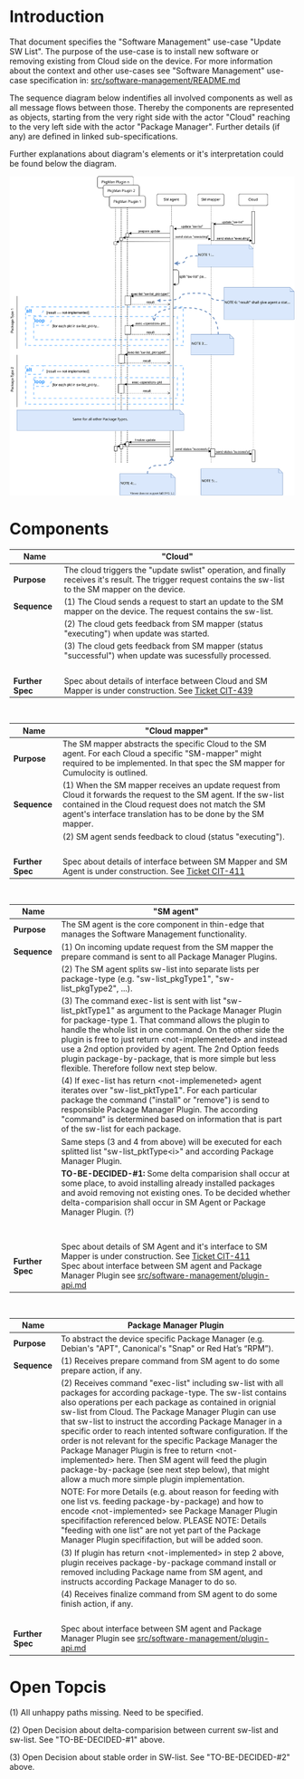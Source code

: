 
Introduction
============
That document specifies the "Software Management" use-case "Update SW List". 
The purpose of the use-case is to install new software or removing existing from
Cloud side on the device.
For more information about the context and other use-cases see "Software 
Management" use-case specification in: [src/software-management/README.md](/src/software-management/README.md)

The sequence diagram below indentifies all involved components as well as all 
message flows between those. Thereby the components are represented as objects,
starting from the very right side with the actor "Cloud" reaching to the very left side with the
actor "Package Manager". Further details (if any) are defined in linked 
sub-specifications.

Further explanations about diagram's elements or it's interpretation could be found below the diagram.


![Sequence Diagram Update SW-list](images/uc-update-swlist.svg)

Components
==========

Name | "Cloud" 
--- | --- 
**Purpose** | The cloud triggers the "update swlist" operation, and finally receives it's result. The trigger request contains the sw-list to the SM mapper on the device.
**Sequence** | (1) The Cloud sends a request to start an update to the SM mapper on the device. The request contains the sw-list.
&nbsp;| (2) The cloud gets feedback from SM mapper (status "executing") when update was started.
&nbsp;| (3) The cloud gets feedback from SM mapper (status "successful") when update was sucessfully processed.
&nbsp;|&nbsp;
**Further Spec**| Spec about details of interface between Cloud and SM Mapper is under construction. See [Ticket CIT-439](https://cumulocity.atlassian.net/browse/CIT-439)

&nbsp;
&nbsp;
&nbsp;
&nbsp;
&nbsp;
&nbsp;
  
Name | "Cloud mapper" 
--- | --- 
**Purpose** | The SM mapper abstracts the specific Cloud to the SM agent. For each Cloud a specific "SM-mapper" might required to be implemented. In that spec the SM mapper for Cumulocity is outlined.
**Sequence** | (1) When the SM mapper receives an update request from Cloud it forwards the request to the SM agent. If the sw-list contained in the Cloud request does not match the SM agent's interface translation has to be done by the SM mapper.
&nbsp;| (2) SM agent sends feedback to cloud (status "executing"). 
&nbsp;|&nbsp;
**Further Spec**| Spec about details of interface between SM Mapper and SM Agent is under construction. See [Ticket CIT-411](https://cumulocity.atlassian.net/browse/CIT-411)

&nbsp;
&nbsp;
&nbsp;
&nbsp;
&nbsp;
&nbsp;
  
Name | "SM agent"
--- | --- 
**Purpose** | The SM agent is the core component in thin-edge that manages the Software Management functionality.
**Sequence** | (1) On incoming update request from the SM mapper the prepare command is sent to all Package Manager Plugins.
&nbsp;| (2) The SM agent splits sw-list into separate lists per package-type (e.g. "sw-list_pkgType1", "sw-list_pkgType2", ...).
&nbsp;| (3) The command exec-list is sent with list "sw-list_pktType1" as argument to the Package Manager Plugin for package-type 1. That command allows the plugin to handle the whole list in one command. On the other side the plugin is free to just return \<not-implemeneted\> and instead use a 2nd option provided by agent. The 2nd Option feeds plugin package-by-package, that is more simple but less flexible. Therefore follow next step below.
&nbsp;| (4) If exec-list has return \<not-implemeneted\> agent iterates over "sw-list_pktType1". For each particular package the command ("install" or "remove") is send to responsible Package Manager Plugin. The according "command" is determined based on information that is part of the sw-list for each package.
&nbsp;| Same steps (3 and 4 from above) will be executed for each splitted list "sw-list_pktType\<i\>" and according Package Manager Plugin.
&nbsp;| **TO-BE-DECIDED-#1:** Some delta comparision shall occur at some place, to avoid installing already installed packages and avoid removing not existing ones. To be decided whether delta-comparision shall occur in SM Agent or Package Manager Plugin. (?) <br/><br/>
&nbsp;|&nbsp;
**Further Spec**| Spec about details of SM Agent and it's interface to SM Mapper is under construction. See [Ticket CIT-411](https://cumulocity.atlassian.net/browse/CIT-411) <br/>Spec about interface between SM agent and Package Manager Plugin see [src/software-management/plugin-api.md](https://github.com/thin-edge/thin-edge.io-specs/blob/main/src/software-management/plugin-api.md)

&nbsp;
&nbsp;
&nbsp;
&nbsp;
&nbsp;
&nbsp;
  
Name | Package Manager Plugin
--- | --- 
**Purpose** | To abstract the device specific Package Manager (e.g. Debian's "APT", Canonical's "Snap" or Red Hat’s “RPM”).
**Sequence** | (1) Receives prepare command from SM agent to do some prepare action, if any.
&nbsp;| (2) Receives command "exec-list" including sw-list with all packages for according package-type. The sw-list contains also operations per each package as contained in orignial sw-list from Cloud. The Package Manager Plugin can use that sw-list to instruct the according Package Manager in a specific order to reach intented software configuration. If the order is not relevant for the specific Package Manager the Package Manager Plugin is free to return \<not-implemented\> here. Then SM agent will feed the plugin package-by-package (see next step below), that might allow a much more simple plugin implementation. 
&nbsp;| NOTE: For more Details (e.g. about reason for feeding with one list vs. feeding package-by-package) and how to encode \<not-implemented\> see Package Manager Plugin specififaction referenced below. PLEASE NOTE: Details "feeding with one list" are not yet part of the Package Manager Plugin specififaction, but will be added soon.
&nbsp;| (3) If plugin has return \<not-implemented\> in step 2 above, plugin receives package-by-package command install or removed including Package name from SM agent, and instructs according Package Manager to do so.
&nbsp;| (4) Receives finalize command from SM agent to do some finish action, if any.
&nbsp;|&nbsp;
**Further Spec**| Spec about interface between SM agent and Package Manager Plugin see [src/software-management/plugin-api.md](https://github.com/thin-edge/thin-edge.io-specs/blob/main/src/software-management/plugin-api.md)

Open Topcis
===========

(1) All unhappy paths missing. Need to be specified.

(2) Open Decision about delta-comparision between current sw-list and sw-list. See "TO-BE-DECIDED-#1" above.

(3) Open Decision about stable order in SW-list. See "TO-BE-DECIDED-#2" above.
